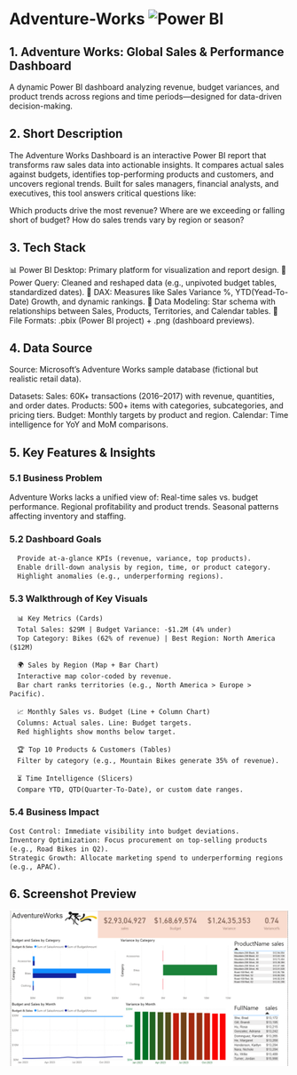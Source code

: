 # Adventure-Works   ![Power BI](https://img.shields.io/badge/Power%20BI-Data%20Viz-yellow?logo=powerbi)

## 1. Adventure Works: Global Sales & Performance Dashboard
A dynamic Power BI dashboard analyzing revenue, budget variances, and product trends across regions and time periods—designed for data-driven decision-making.

## 2. Short Description
The Adventure Works Dashboard is an interactive Power BI report that transforms raw sales data into actionable insights. It compares actual sales against budgets, identifies top-performing products and customers, and uncovers regional trends. Built for sales managers, financial analysts, and executives, this tool answers critical questions like:

  Which products drive the most revenue?
  Where are we exceeding or falling short of budget?
  How do sales trends vary by region or season?

## 3. Tech Stack
  📊 Power BI Desktop: Primary platform for visualization and report design.
  🔧 Power Query: Cleaned and reshaped data (e.g., unpivoted budget tables, standardized dates).
  🧮 DAX: Measures like Sales Variance %, YTD(Yead-To-Date) Growth, and dynamic rankings.
  🔗 Data Modeling: Star schema with relationships between Sales, Products, Territories, and Calendar tables.
  📁 File Formats: .pbix (Power BI project) + .png (dashboard previews).

## 4. Data Source

Source: Microsoft’s Adventure Works sample database (fictional but realistic retail data).
  
Datasets:
  Sales: 60K+ transactions (2016–2017) with revenue, quantities, and order dates.
  Products: 500+ items with categories, subcategories, and pricing tiers.
  Budget: Monthly targets by product and region.
  Calendar: Time intelligence for YoY and MoM comparisons.

## 5. Key Features & Insights

   ### 5.1 Business Problem
   Adventure Works lacks a unified view of:
     Real-time sales vs. budget performance.
     Regional profitability and product trends.
     Seasonal patterns affecting inventory and staffing.
        
   ### 5.2 Dashboard Goals
      Provide at-a-glance KPIs (revenue, variance, top products).
      Enable drill-down analysis by region, time, or product category.
      Highlight anomalies (e.g., underperforming regions).
        
   ### 5.3 Walkthrough of Key Visuals
      📊 Key Metrics (Cards)
      Total Sales: $29M | Budget Variance: -$1.2M (4% under)
      Top Category: Bikes (62% of revenue) | Best Region: North America ($12M)
          
      🌍 Sales by Region (Map + Bar Chart)
      Interactive map color-coded by revenue.
      Bar chart ranks territories (e.g., North America > Europe > Pacific).
          
      📈 Monthly Sales vs. Budget (Line + Column Chart)
      Columns: Actual sales. Line: Budget targets.
      Red highlights show months below target.
          
      🏆 Top 10 Products & Customers (Tables)
      Filter by category (e.g., Mountain Bikes generate 35% of revenue).
          
      ⏳ Time Intelligence (Slicers)
      Compare YTD, QTD(Quarter-To-Date), or custom date ranges.
          
   ### 5.4 Business Impact
    Cost Control: Immediate visibility into budget deviations.
    Inventory Optimization: Focus procurement on top-selling products (e.g., Road Bikes in Q2).
    Strategic Growth: Allocate marketing spend to underperforming regions (e.g., APAC).

## 6. Screenshot Preview

![Dashboard Preview](https://github.com/nitikad58/Adventure-Works/blob/607faeb91d0bd9895c6f1892e079403d9dd08758/Screenshot%20of%20Adventure%20Works.png)
